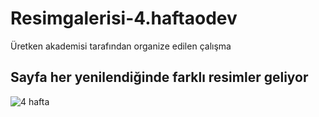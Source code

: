 # Resimgalerisi-4.haftaodev
Üretken akademisi tarafından organize edilen çalışma
## Sayfa her yenilendiğinde farklı resimler geliyor

![4 hafta](https://user-images.githubusercontent.com/114886117/201782086-21f4ee43-f925-4561-bf8c-65af975ed6b3.JPG)
